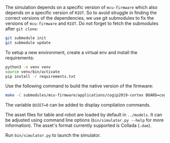 The simulation depends on a specific version of `mcu-firmware` which also depends on a specific version of `RIOT`. So to avoid struggle in finding the correct versions of the dependencies, we use git submodules to fix the versions of `mcu-firmware` and `RIOT`. 
Do not forget to fetch the submodules after `git clone`:
```bash
git submodule init
git submodule update
```

To setup a new environment, create a virtual env and install the requirements:
```bash
python3 -m venv venv
source venv/bin/activate
pip install -r requirements.txt
```

Use the following command to build the native version of the firmware:

```bash
make -C submodules/mcu-firmware/applications/cogip2019-cortex BOARD=cogip2019-cortex-native MCUFIRMWARE_OPTIONS=calibration
```

The variable `QUIET=0` can be added to display compilation commands.

The asset files for table and robot are loaded by default in `../models`.
It can be adjusted using command line options (`bin/simulator.py --help` for more information).
The asset's format currently supported is Collada (`.dae`).

Run `bin/simulator.py` to launch the simulator.
